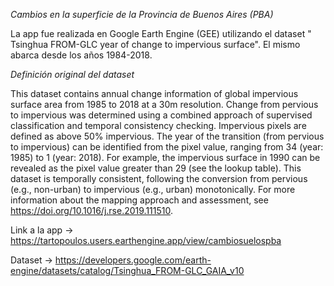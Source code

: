 *Cambios en la superficie de la Provincia de Buenos Aires (PBA)*

La app fue realizada en Google Earth Engine (GEE) utilizando el dataset " Tsinghua FROM-GLC year of change to impervious surface". El mismo abarca desde los años 1984-2018.

*Definición original del dataset*

This dataset contains annual change information of global impervious surface area from 1985 to 2018 at a 30m resolution. Change from pervious to impervious was determined using a combined approach of supervised classification and temporal consistency checking. Impervious pixels are defined as above 50% impervious. The year of the transition (from pervious to impervious) can be identified from the pixel value, ranging from 34 (year: 1985) to 1 (year: 2018). For example, the impervious surface in 1990 can be revealed as the pixel value greater than 29 (see the lookup table). This dataset is temporally consistent, following the conversion from pervious (e.g., non-urban) to impervious (e.g., urban) monotonically. For more information about the mapping approach and assessment, see https://doi.org/10.1016/j.rse.2019.111510.


Link a la app -> https://tartopoulos.users.earthengine.app/view/cambiosuelospba

Dataset -> https://developers.google.com/earth-engine/datasets/catalog/Tsinghua_FROM-GLC_GAIA_v10
